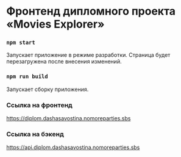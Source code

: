 # Фронтенд дипломного проекта «Movies Explorer»

### `npm start`

Запускает приложение в режиме разработки.
Страница будет перезагружена после внесения изменений.


### `npm run build`

Запускает сборку приложения.

### Ссылка на фронтенд

https://diplom.dashasavostina.nomoreparties.sbs

### Ссылка на бэкенд

https://api.diplom.dashasavostina.nomoreparties.sbs
